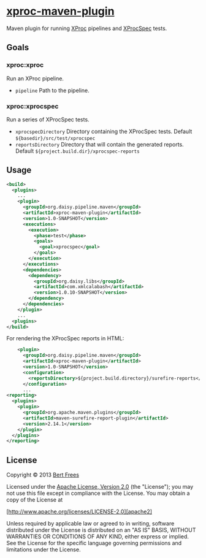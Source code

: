 [xproc-maven-plugin][]
======================
Maven plugin for running [XProc][] pipelines and [XProcSpec][] tests.

Goals
-----

### xproc:xproc
Run an XProc pipeline.

- `pipeline` Path to the pipeline.

### xproc:xprocspec
Run a series of XProcSpec tests.

- `xprocspecDirectory` Directory containing the XProcSpec tests. Default `${basedir}/src/test/xprocspec`
- `reportsDirectory` Directory that will contain the generated reports. Default `${project.build.dir}/xprocspec-reports`

Usage
-----
```xml
<build>
  <plugins>
    ...
    <plugin>
      <groupId>org.daisy.pipeline.maven</groupId>
      <artifactId>xproc-maven-plugin</artifactId>
      <version>1.0-SNAPSHOT</version>
      <executions>
        <execution>
          <phase>test</phase>
          <goals>
            <goal>xprocspec</goal>
          </goals>
        </execution>
      </executions>
      <dependencies>
        <dependency>
          <groupId>org.daisy.libs</groupId>
          <artifactId>com.xmlcalabash</artifactId>
          <version>1.0.10-SNAPSHOT</version>
        </dependency>
      </dependencies>
    </plugin>
    ...
  <plugins>
</build>
```

For rendering the XProcSpec reports in HTML:

```xml
    <plugin>
      <groupId>org.daisy.pipeline.maven</groupId>
      <artifactId>xproc-maven-plugin</artifactId>
      <version>1.0-SNAPSHOT</version>
      <configuration>
        <reportsDirectory>${project.build.directory}/surefire-reports</reportsDirectory>
      </configuration>
      ...
<reporting>
  <plugins>
    <plugin>
      <groupId>org.apache.maven.plugins</groupId>
      <artifactId>maven-surefire-report-plugin</artifactId>
      <version>2.14.1</version>
    </plugin>
  </plugins>
</reporting>
```

License
-------
Copyright © 2013 [Bert Frees][bert]

Licensed under the [Apache License, Version 2.0][apache2] (the "License");
you may not use this file except in compliance with the License.
You may obtain a copy of the License at

[http://www.apache.org/licenses/LICENSE-2.0][apache2]

Unless required by applicable law or agreed to in writing, software
distributed under the License is distributed on an "AS IS" BASIS,
WITHOUT WARRANTIES OR CONDITIONS OF ANY KIND, either express or implied.
See the License for the specific language governing permissions and
limitations under the License.


[xproc-maven-plugin]: http://github.com/bertfrees/xproc-maven-plugin
[xproc]: http://xproc.org/
[xprocspec]: https://github.com/josteinaj/xprocspec
[bert]: http://github.com/bertfrees
[apache2]: http://www.apache.org/licenses/LICENSE-2.0
